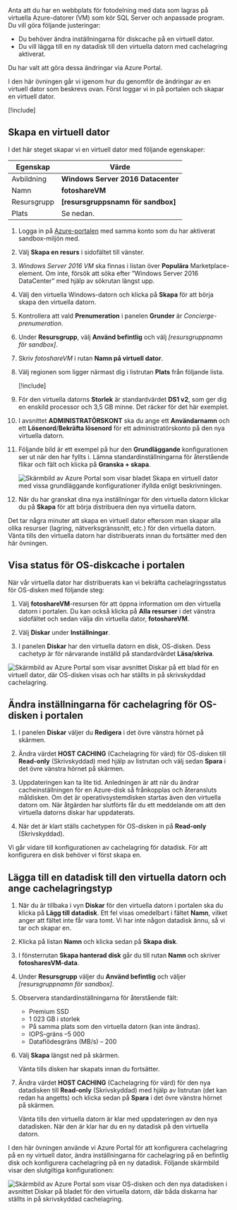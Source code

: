 
Anta att du har en webbplats för fotodelning med data som lagras på virtuella Azure-datorer (VM) som kör SQL Server och anpassade program. Du vill göra följande justeringar:

- Du behöver ändra inställningarna för diskcache på en virtuell dator.
- Du vill lägga till en ny datadisk till den virtuella datorn med cachelagring aktiverat.

Du har valt att göra dessa ändringar via Azure Portal.

I den här övningen går vi igenom hur du genomför de ändringar av en virtuell dator som beskrevs ovan. Först loggar vi in på portalen och skapar en virtuell dator.

[!include[](../../../includes/azure-sandbox-activate.md)]

## <a name="create-a-virtual-machine"></a>Skapa en virtuell dator

I det här steget skapar vi en virtuell dator med följande egenskaper:

| Egenskap        | Värde   |
|-----------------|---------|
| Avbildning           | **Windows Server 2016 Datacenter** |
| Namn            | **fotoshareVM** |
| Resursgrupp  |   **<rgn>[resursgruppsnamn för sandbox]</rgn>** |
| Plats        | Se nedan. |

1. Logga in på [Azure-portalen](https://portal.azure.com/learn.docs.microsoft.com?azure-portal=true) med samma konto som du har aktiverat sandbox-miljön med.

1. Välj **Skapa en resurs** i sidofältet till vänster.

1. _Windows Server 2016 VM_ ska finnas i listan över **Populära** Marketplace-element. Om inte, försök att söka efter ”Windows Server 2016 DataCenter” med hjälp av sökrutan längst upp.

1. Välj den virtuella Windows-datorn och klicka på **Skapa** för att börja skapa den virtuella datorn.

1. Kontrollera att vald **Prenumeration** i panelen **Grunder** är _Concierge-prenumeration_.

1. Under **Resursgrupp**, välj **Använd befintlig** och välj _<rgn>[resursgruppnamn för sandbox]</rgn>_.

1. Skriv _fotoshareVM_ i rutan **Namn på virtuell dator**.

1. Välj regionen som ligger närmast dig i listrutan **Plats** från följande lista.

    [!include[](../../../includes/azure-sandbox-regions-first-mention-note-friendly.md)]

1. För den virtuella datorns **Storlek** är standardvärdet **DS1 v2**, som ger dig en enskild processor och 3,5 GB minne. Det räcker för det här exemplet.

1. I avsnittet **ADMINISTRATÖRSKONT** ska du ange ett **Användarnamn** och ett **Lösenord**/**Bekräfta lösenord** för ett administratörskonto på den nya virtuella datorn.

1. Följande bild är ett exempel på hur den **Grundläggande** konfigurationen ser ut när den har fyllts i. Lämna standardinställningarna för återstående flikar och fält och klicka på **Granska + skapa**.

    ![Skärmbild av Azure Portal som visar bladet Skapa en virtuell dator med vissa grundläggande konfigurationer ifyllda enligt beskrivningen.](../media/4-basics-vm.png)

1. När du har granskat dina nya inställningar för den virtuella datorn klickar du på **Skapa** för att börja distribuera den nya virtuella datorn.

Det tar några minuter att skapa en virtuell dator eftersom man skapar alla olika resurser (lagring, nätverksgränssnitt, etc.) för den virtuella datorn. Vänta tills den virtuella datorn har distribuerats innan du fortsätter med den här övningen.

## <a name="view-os-disk-cache-status-in-the-portal"></a>Visa status för OS-diskcache i portalen

När vår virtuella dator har distribuerats kan vi bekräfta cachelagringsstatus för OS-disken med följande steg:

1. Välj **fotoshareVM**-resursen för att öppna information om den virtuella datorn i portalen. Du kan också klicka på **Alla resurser** i det vänstra sidofältet och sedan välja din virtuella dator, **fotoshareVM**.

1. Välj **Diskar** under **Inställningar**.

1. I panelen **Diskar** har den virtuella datorn en disk, OS-disken. Dess cachetyp är för närvarande inställd på standardvärdet **Läsa/skriva**.

![Skärmbild av Azure Portal som visar avsnittet Diskar på ett blad för en virtuell dator, där OS-disken visas och har ställts in på skrivskyddad cachelagring.](../media/4-os-disk-rw.PNG)

## <a name="change-the-cache-settings-of-the-os-disk-in-the-portal"></a>Ändra inställningarna för cachelagring för OS-disken i portalen

1. I panelen **Diskar** väljer du **Redigera** i det övre vänstra hörnet på skärmen.

1. Ändra värdet **HOST CACHING** (Cachelagring för värd) för OS-disken till **Read-only** (Skrivskyddad) med hjälp av listrutan och välj sedan **Spara** i det övre vänstra hörnet på skärmen.

1. Uppdateringen kan ta lite tid. Anledningen är att när du ändrar cacheinställningen för en Azure-disk så frånkopplas och återansluts måldisken. Om det är operativsystemdisken startas även den virtuella datorn om. När åtgärden har slutförts får du ett meddelande om att den virtuella datorns diskar har uppdaterats.

1. När det är klart ställs cachetypen för OS-disken in på **Read-only** (Skrivskyddad).

Vi går vidare till konfigurationen av cachelagring för datadisk. För att konfigurera en disk behöver vi först skapa en.

## <a name="add-a-data-disk-to-the-vm-and-set-caching-type"></a>Lägga till en datadisk till den virtuella datorn och ange cachelagringstyp

1. När du är tillbaka i vyn **Diskar** för den virtuella datorn i portalen ska du klicka på **Lägg till datadisk**. Ett fel visas omedelbart i fältet **Namn**, vilket anger att fältet inte får vara tomt. Vi har inte någon datadisk ännu, så vi tar och skapar en.

1. Klicka på listan **Namn** och klicka sedan på **Skapa disk**.

1. I fönsterrutan **Skapa hanterad disk** går du till rutan **Namn** och skriver **fotosharesVM-data**.

1. Under **Resursgrupp** väljer du **Använd befintlig** och väljer _<rgn>[resursgruppnamn för sandbox]</rgn>_.

1. Observera standardinställningarna för återstående fält:
    - Premium SSD
    - 1 023 GB i storlek
    - På samma plats som den virtuella datorn (kan inte ändras).
    - IOPS-gräns –5 000
    - Dataflödesgräns (MB/s) – 200

1. Välj **Skapa** längst ned på skärmen.

    Vänta tills disken har skapats innan du fortsätter.

1. Ändra värdet **HOST CACHING** (Cachelagring för värd) för den nya datadisken till **Read-only** (Skrivskyddad) med hjälp av listrutan (det kan redan ha angetts) och klicka sedan på **Spara** i det övre vänstra hörnet på skärmen.

    Vänta tills den virtuella datorn är klar med uppdateringen av den nya datadisken. När den är klar har du en ny datadisk på den virtuella datorn.

I den här övningen använde vi Azure Portal för att konfigurera cachelagring på en ny virtuell dator, ändra inställningarna för cachelagring på en befintlig disk och konfigurera cachelagring på en ny datadisk. Följande skärmbild visar den slutgiltiga konfigurationen:

![Skärmbild av Azure Portal som visar OS-disken och den nya datadisken i avsnittet Diskar på bladet för den virtuella datorn, där båda diskarna har ställts in på skrivskyddad cachelagring.](../media/disks-final-config-portal.PNG)
